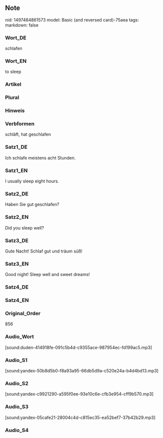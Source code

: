 ## Note
nid: 1497484861573
model: Basic (and reversed card)-75aea
tags: 
markdown: false

### Wort_DE
schlafen

### Wort_EN
to sleep

### Artikel


### Plural


### Hinweis


### Verbformen
schläft, hat geschlafen

### Satz1_DE
Ich schlafe meistens acht Stunden.

### Satz1_EN
I usually sleep eight hours.

### Satz2_DE
Haben Sie gut geschlafen?

### Satz2_EN
Did you sleep well?

### Satz3_DE
Gute Nacht! Schlaf gut und träum süß!

### Satz3_EN
Good night! Sleep well and sweet dreams!

### Satz4_DE


### Satz4_EN


### Original_Order
856

### Audio_Wort
[sound:duden-414918fe-091c5b4d-c9355ace-987954ec-fd199ac5.mp3]

### Audio_S1
[sound:yandex-50b8d5b0-f8a93a95-66db5d9a-c520e24a-b4d4bd13.mp3]

### Audio_S2
[sound:yandex-c9921290-a595f0ee-93e10c6e-cfb3e954-cff9b570.mp3]

### Audio_S3
[sound:yandex-05cafe21-28004c4d-c815ec35-ea52bef7-37b42b29.mp3]

### Audio_S4

